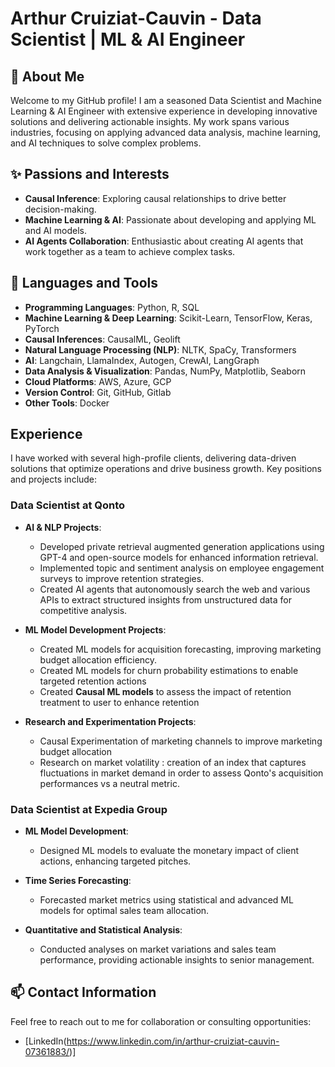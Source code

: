 # Arthur Cruiziat-Cauvin - Data Scientist | ML & AI Engineer

## 🌱 About Me

Welcome to my GitHub profile! I am a seasoned Data Scientist and Machine Learning & AI Engineer with extensive experience in developing innovative solutions and delivering actionable insights. My work spans various industries, focusing on applying advanced data analysis, machine learning, and AI techniques to solve complex problems.

## ✨ Passions and Interests
- **Causal Inference**: Exploring causal relationships to drive better decision-making.
- **Machine Learning & AI**: Passionate about developing and applying ML and AI models.
- **AI Agents Collaboration**: Enthusiastic about creating AI agents that work together as a team to achieve complex tasks.

## 🧰 Languages and Tools
- **Programming Languages**: Python, R, SQL
- **Machine Learning & Deep Learning**: Scikit-Learn, TensorFlow, Keras, PyTorch
- **Causal Inferences**: CausalML, Geolift
- **Natural Language Processing (NLP)**: NLTK, SpaCy, Transformers
- **AI**: Langchain, LlamaIndex, Autogen, CrewAI, LangGraph
- **Data Analysis & Visualization**: Pandas, NumPy, Matplotlib, Seaborn
- **Cloud Platforms**: AWS, Azure, GCP
- **Version Control**: Git, GitHub, Gitlab
- **Other Tools**: Docker

## Experience

I have worked with several high-profile clients, delivering data-driven solutions that optimize operations and drive business growth. Key positions and projects include:

### Data Scientist at Qonto
- **AI & NLP Projects**:
  - Developed private retrieval augmented generation applications using GPT-4 and open-source models for enhanced information retrieval.
  - Implemented topic and sentiment analysis on employee engagement surveys to improve retention strategies.
  - Created AI agents that autonomously search the web and various APIs to extract structured insights from unstructured data for competitive analysis.

- **ML Model Development Projects**:
  - Created ML models for acquisition forecasting, improving marketing budget allocation efficiency.
  - Created ML models for churn probability estimations to enable targeted retention actions
  - Created **Causal ML models** to assess the impact of retention treatment to user to enhance retention

- **Research and Experimentation Projects**:
  - Causal Experimentation of marketing channels to improve marketing budget allocation
  - Research on market volatility : creation of an index that captures fluctuations in market demand in order to assess Qonto's acquisition performances vs a neutral metric. 


### Data Scientist at Expedia Group
- **ML Model Development**:
  - Designed ML models to evaluate the monetary impact of client actions, enhancing targeted pitches.

- **Time Series Forecasting**:
  - Forecasted market metrics using statistical and advanced ML models for optimal sales team allocation.

- **Quantitative and Statistical Analysis**:
  - Conducted analyses on market variations and sales team performance, providing actionable insights to senior management.

<!--
## Projects

### [Project A: Predictive Analytics for Sales Forecasting](https://github.com/arthurcruiziat/project-a)
- **Technologies Used**: Python, Scikit-Learn, Pandas, NumPy, Matplotlib
- **Description**: Developed and deployed a predictive model to forecast sales, resulting in a 15% increase in accuracy over previous methods.

### [Project B: NLP for Customer Feedback Analysis](https://github.com/arthurcruiziat/project-b)
- **Technologies Used**: Python, NLTK, SpaCy, Transformers
- **Description**: Built an NLP pipeline to analyze customer feedback, providing insights that helped improve customer satisfaction by 10%.

### [Project C: Deep Learning for Image Classification](https://github.com/arthurcruiziat/project-c)
- **Technologies Used**: Python, TensorFlow, Keras, OpenCV
- **Description**: Created a deep learning model for image classification with a 95% accuracy rate.

<!--
## 🔭 Featured Projects

### 1. Churn Prediction Model

- **Description:** Developed a machine learning model to predict customer churn for a telecommunications company, leveraging customer data and usage patterns.
- **Technologies:** Python, scikit-learn, XGBoost, Pandas, NumPy
- **Approach:** Performed data preprocessing, feature engineering, and model selection. Implemented an XGBoost classifier and achieved an AUC score of 0.85.

### 2. Fraud Detection System

- **Description:** Built a fraud detection system for a financial institution using anomaly detection techniques and deep learning models.
- **Technologies:** Python, TensorFlow, Keras, Pandas, NumPy
- **Approach:** Implemented an autoencoder for unsupervised anomaly detection and a deep neural network for supervised fraud classification. Achieved an F1-score of 0.92.

### 3. Causal Inference for Marketing Campaigns

- **Description:** Conducted causal inference analysis to measure the impact of marketing campaigns on customer engagement and sales using geo-lift techniques.
- **Technologies:** Python, CausalML, Econml, Pandas, NumPy
- **Approach:** Utilized causal inference methods, including double machine learning and synthetic control methods, to estimate the causal effect of marketing interventions.
-->

## 📫 Contact Information
Feel free to reach out to me for collaboration or consulting opportunities:
- [LinkedIn(https://www.linkedin.com/in/arthur-cruiziat-cauvin-07361883/)]

<!--
**Starbz/Starbz** is a ✨ _special_ ✨ repository because its `README.md` (this file) appears on your GitHub profile.

Here are some ideas to get you started:

- 🔭 I’m currently working on ...
- 🌱 I’m currently learning ...
- 👯 I’m looking to collaborate on ...
- 🤔 I’m looking for help with ...
- 💬 Ask me about ...
- 📫 How to reach me: ...
- 😄 Pronouns: ...
- ⚡ Fun fact: ...
-->
